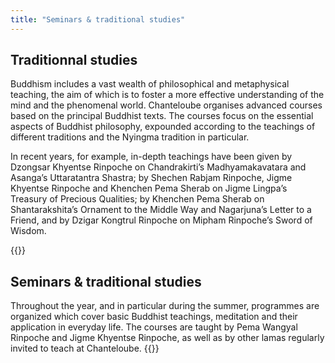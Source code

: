 ```yaml
---
title: "Seminars & traditional studies"
---
```


##  Traditionnal studies 

Buddhism includes a vast wealth of philosophical and metaphysical teaching, the aim of which is to foster a more effective understanding of the mind and the phenomenal world. Chanteloube organises advanced courses based on the principal Buddhist texts. The courses focus on the essential aspects of Buddhist philosophy, expounded according to the teachings of different traditions and the Nyingma tradition in particular. 

In recent years, for example, in-depth teachings have been given by Dzongsar Khyentse Rinpoche on Chandrakirti’s Madhyamakavatara and Asanga’s Uttaratantra Shastra; by Shechen Rabjam Rinpoche, Jigme Khyentse Rinpoche and Khenchen Pema Sherab on Jigme Lingpa’s Treasury of Precious Qualities; by Khenchen Pema Sherab on Shantarakshita’s Ornament to the Middle Way and Nagarjuna’s Letter to a Friend, and by Dzigar Kongtrul Rinpoche on Mipham Rinpoche’s Sword of Wisdom. 

{{<image-with-text src="/images/img_enseignement_ete.jpg" alt="Summer teaching">}}
##  Seminars & traditional studies 

Throughout the year, and in particular during the summer, programmes are organized which cover basic Buddhist teachings, meditation and their application in everyday life. The courses are taught by Pema Wangyal Rinpoche and Jigme Khyentse Rinpoche, as well as by other lamas regularly invited to teach at Chanteloube.
{{</image-with-text>}}